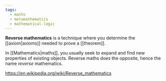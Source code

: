 ```yaml
---
tags:
  - maths
  - metamathematics
  - mathematical-logic
---
```

**Reverse mathematics** is a technique where you determine the [[axiom|axioms]] needed to prove a [[theorem]].

In [[Mathematics|maths]], you usually seek to expand and find new properties of existing objects. Reverse maths does the opposite, hence the name _reverse_ mathematics.

https://en.wikipedia.org/wiki/Reverse_mathematics
